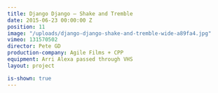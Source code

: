 ```yaml
---
title: Django Django — Shake and Tremble
date: 2015-06-23 00:00:00 Z
position: 11
image: "/uploads/django-django-shake-and-tremble-wide-a89fa4.jpg"
vimeo: 131570502
director: Pete GD
production-company: Agile Films + CPP
equipment: Arri Alexa passed through VHS
layout: project

is-shown: true
---
```



